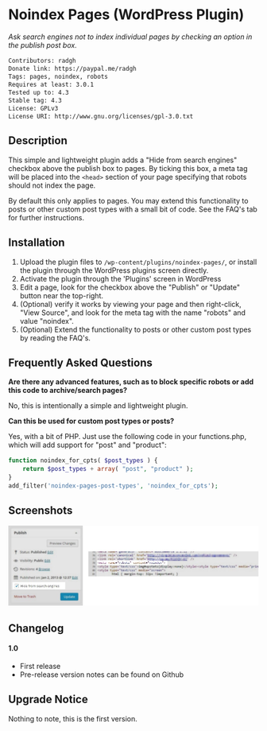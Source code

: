 Noindex Pages (WordPress Plugin)
==

_Ask search engines not to index individual pages by checking an option in the publish post box._

    Contributors: radgh
    Donate link: https://paypal.me/radgh
    Tags: pages, noindex, robots
    Requires at least: 3.0.1
    Tested up to: 4.3
    Stable tag: 4.3
    License: GPLv3
    License URI: http://www.gnu.org/licenses/gpl-3.0.txt

## Description ##

This simple and lightweight plugin adds a "Hide from search engines" checkbox above the publish box to pages. By 
ticking this box, a meta tag will be placed into the `<head>` section of your page specifying that robots should
not index the page.

By default this only applies to pages. You may extend this functionality to posts or other custom post types with a small bit of code. See the FAQ's tab for further instructions.

## Installation ##

1. Upload the plugin files to `/wp-content/plugins/noindex-pages/`, or install the plugin through the WordPress plugins screen directly.
1. Activate the plugin through the 'Plugins' screen in WordPress
1. Edit a page, look for the checkbox above the "Publish" or "Update" button near the top-right.
1. (Optional) verify it works by viewing your page and then right-click, "View Source", and look for the meta tag with the name "robots" and value "noindex".
1. (Optional) Extend the functionality to posts or other custom post types by reading the FAQ's.

## Frequently Asked Questions ##

**Are there any advanced features, such as to block specific robots or add this code to archive/search pages?**

No, this is intentionally a simple and lightweight plugin.

**Can this be used for custom post types or posts?**

Yes, with a bit of PHP. Just use the following code in your functions.php, which will add support for "post" and "product":

```php
function noindex_for_cpts( $post_types ) {
	return $post_types + array( "post", "product" );
}
add_filter('noindex-pages-post-types', 'noindex_for_cpts');
```

## Screenshots ##

![Preview of the publish post box when editing a page](screenshot-1.jpg)


## Changelog ##

#### 1.0
* First release
* Pre-release version notes can be found on Github

## Upgrade Notice ##

Nothing to note, this is the first version.